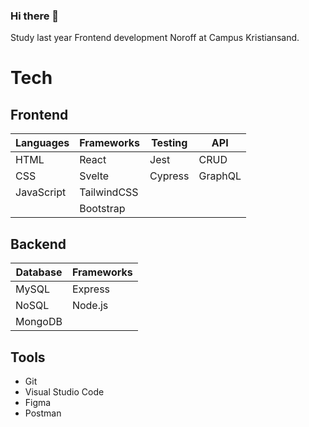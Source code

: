 ### Hi there 👋 

Study last year Frontend development Noroff at Campus Kristiansand. 

# Tech


## Frontend

| Languages | Frameworks | Testing | API  |
|-----------|------------|---------|------|
| HTML      | React      | Jest    | CRUD |
|CSS        | Svelte | Cypress | GraphQL |
|JavaScript | TailwindCSS | 
||Bootstrap | 

## Backend

| Database  | Frameworks | 
|-----------|------------|
| MySQL     | Express    |
| NoSQL     | Node.js    | 
| MongoDB   |            |         


## Tools
* Git
* Visual Studio Code
* Figma
* Postman

<!--
**mariusrundereim/mariusrundereim** is a ✨ _special_ ✨ repository because its `README.md` (this file) appears on your GitHub profile.

Here are some ideas to get you started:

- 🔭 I’m currently working on ...
- 🌱 I’m currently learning ...
- 👯 I’m looking to collaborate on ...
- 🤔 I’m looking for help with ...
- 💬 Ask me about ...
- 📫 How to reach me: ...
- 😄 Pronouns: ...
- ⚡ Fun fact: ...
-->
